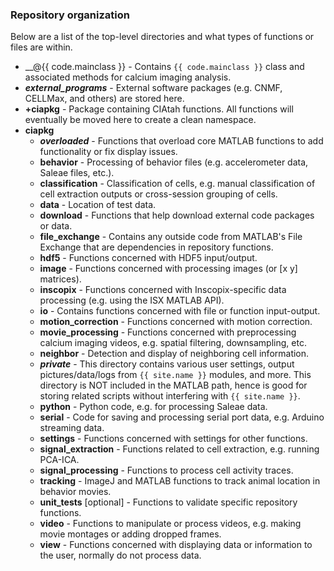 ### Repository organization
Below are a list of the top-level directories and what types of functions or files are within.

- __@{{ code.mainclass }} - Contains `{{ code.mainclass }}` class and associated methods for calcium imaging analysis.
- ___external_programs___ - External software packages (e.g. CNMF, CELLMax, and others) are stored here.
- __+ciapkg__ - Package containing CIAtah functions. All functions will eventually be moved here to create a clean namespace.
- __ciapkg__
    - ___overloaded___ - Functions that overload core MATLAB functions to add functionality or fix display issues.
    - __behavior__ - Processing of behavior files (e.g. accelerometer data, Saleae files, etc.).
    - __classification__ - Classification of cells, e.g. manual classification of cell extraction outputs or cross-session grouping of cells.
    - __data__ - Location of test data.
    - __download__ - Functions that help download external code packages or data.
    - __file\_exchange__ - Contains any outside code from MATLAB's File Exchange that are dependencies in repository functions.
    - __hdf5__ - Functions concerned with HDF5 input/output.
    - __image__ - Functions concerned with processing images (or [x y] matrices).
    - __inscopix__ - Functions concerned with Inscopix-specific data processing (e.g. using the ISX MATLAB API).
    - __io__ - Contains functions concerned with file or function input-output.
    - __motion_correction__ - Functions concerned with motion correction.
    - __movie_processing__ - Functions concerned with preprocessing calcium imaging videos, e.g. spatial filtering, downsampling, etc.
    - __neighbor__ - Detection and display of neighboring cell information.
    - ___private___ - This directory contains various user settings, output pictures/data/logs from `{{ site.name }}` modules, and more. This directory is NOT included in the MATLAB path, hence is good for storing related scripts without interfering with `{{ site.name }}`.
    - __python__ - Python code, e.g. for processing Saleae data.
    - __serial__ - Code for saving and processing serial port data, e.g. Arduino streaming data.
    - __settings__ - Functions concerned with settings for other functions.
    - __signal\_extraction__ - Functions related to cell extraction, e.g. running PCA-ICA.
    - __signal\_processing__ - Functions to process cell activity traces.
    - __tracking__ - ImageJ and MATLAB functions to track animal location in behavior movies.
    - __unit_tests__ [optional] - Functions to validate specific repository functions.
    - __video__ - Functions to manipulate or process videos, e.g. making movie montages or adding dropped frames.
    - __view__ - Functions concerned with displaying data or information to the user, normally do not process data.